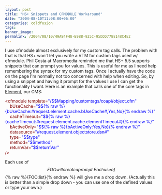 ```yaml
---
layout: post
title: "HS+ Snippets and CFMODULE Workaround"
date: "2004-08-10T11:08:00+06:00"
categories: coldfusion 
tags: 
banner_image: 
permalink: /2004/08/10/49A84F48-E988-925C-95DDD7788148C4E2
---
```


I use cfmodule almost exclusively for my custom tag calls. The problem with that is that HS+ won't let you write a VTM for custom tags used w/ cfmodule. Phil Costa at Macromedia reminded me that HS+ 5.5 supports snippets that can prompt you for values. This is useful for me as I need help remembering the syntax for my custom tags. Once I actually have the code on the page I'm normally not too concerned with help when editing. So, by using a snippet and having it prompt for the values I use I can get the functionality I want. Here is an example that calls one of the core tags in <a href="http://www.mindseyeelement.com">Element</a>, our CMS:

<div class="code"><FONT COLOR=MAROON>&lt;cfmodule template=<FONT COLOR=BLUE>"/$$Mapping/customtags/coapi/object.cfm"</FONT> <br>
&nbsp;&nbsp;&nbsp; bUseCache=<FONT COLOR=BLUE>"$${% raw %}{bUseCache:#request.element.cache.bUseCache#,Yes,No}{% endraw %}"</FONT><br>
&nbsp;&nbsp;&nbsp; cacheTimeout=<FONT COLOR=BLUE>"$${% raw %}{cacheTimeout:#request.element.cache.elementTimeout#}{% endraw %}"</FONT> <br>
&nbsp;&nbsp;&nbsp; bActiveOnly=<FONT COLOR=BLUE>"$${% raw %}{bActiveOnly:Yes,No}{% endraw %}"</FONT><br>
&nbsp;&nbsp;&nbsp; datasource=<FONT COLOR=BLUE>"#request.element.objectstore.dsn#"</FONT><br>
&nbsp;&nbsp;&nbsp; type=<FONT COLOR=BLUE>"$$type"</FONT><br>
&nbsp;&nbsp;&nbsp; method=<FONT COLOR=BLUE>"$$method"</FONT><br>
&nbsp;&nbsp;&nbsp; returnVar=<FONT COLOR=BLUE>"$$returnVar"</FONT><br>
/&gt;</FONT></div>

Each use of $$FOO will create a prompt. Each use of $${% raw %}{FOO:list}{% endraw %} will give me a drop down. (Actually this is better than a simple drop down - you can use one of the defined values or type your own.)